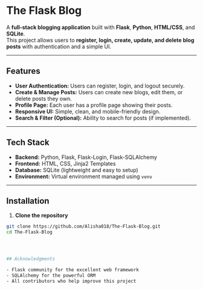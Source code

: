 # The Flask Blog

A **full-stack blogging application** built with **Flask**, **Python**, **HTML/CSS**, and **SQLite**.  
This project allows users to **register, login, create, update, and delete blog posts** with authentication and a simple UI.

---

## Features

- **User Authentication:** Users can register, login, and logout securely.
- **Create & Manage Posts:** Users can create new blogs, edit them, or delete posts they own.
- **Profile Page:** Each user has a profile page showing their posts.
- **Responsive UI:** Simple, clean, and mobile-friendly design.
- **Search & Filter (Optional):** Ability to search for posts (if implemented).

---

## Tech Stack

- **Backend:** Python, Flask, Flask-Login, Flask-SQLAlchemy  
- **Frontend:** HTML, CSS, Jinja2 Templates  
- **Database:** SQLite (lightweight and easy to setup)  
- **Environment:** Virtual environment managed using `venv`

---

## Installation

1. **Clone the repository**
```bash
git clone https://github.com/Alisha018/The-Flask-Blog.git
cd The-Flask-Blog




## Acknowledgments

- Flask community for the excellent web framework
- SQLAlchemy for the powerful ORM
- All contributors who help improve this project

